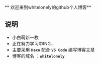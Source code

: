 ** 欢迎来到whitelonely的github个人博客**

## 说明

- 小白萌新一枚
- 正在努力学习中ING...
- 主要采用 **`Hexo`** 配合 **`VS Code`** 编写博客文章
- 博客的域名 ：**`whitelonely`**